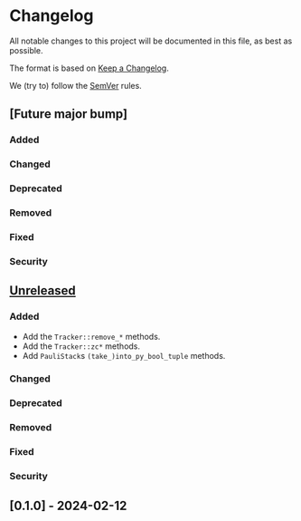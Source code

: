 # Changelog

All notable changes to this project will be documented in this file, as best as possible.

The format is based on [Keep a Changelog].

We (try to) follow the [SemVer] rules.

## [Future major bump]
### Added
### Changed
### Deprecated
### Removed
### Fixed
### Security

## [Unreleased]
### Added
- Add the `Tracker::remove_*` methods.
- Add the `Tracker::zc*` methods.
- Add `PauliStack`s `(take_)into_py_bool_tuple` methods.
### Changed
### Deprecated
### Removed
### Fixed
### Security

## [0.1.0] - 2024-02-12

[Unreleased]: https://github.com/taeruh/pauli_tracker/compare/pv0.1.0...HEAD

[Keep a Changelog]: https://keepachangelog.com/en/1.0.0/
[SemVer]: https://semver.org/
